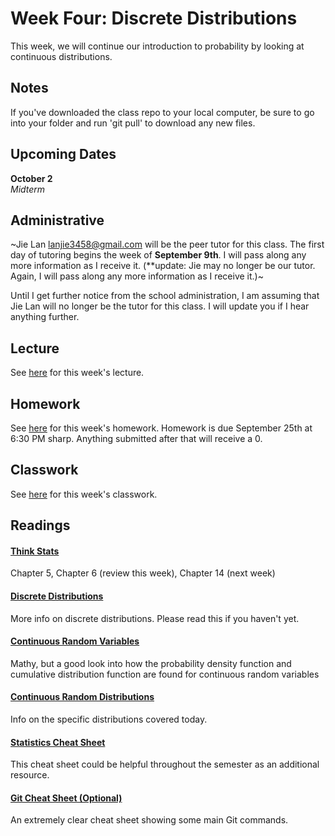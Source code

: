 # Week Four: Discrete Distributions

This week, we will continue our introduction to probability by looking at continuous distributions.

## Notes

If you've downloaded the class repo to your local computer, be sure to go into your folder and run 'git pull' to download any new files.

## Upcoming Dates  

**October 2**  
*Midterm*

## Administrative

~Jie Lan lanjie3458@gmail.com​ will be the peer tutor for this class. The first day of tutoring begins the week of **September 9th**. I will pass along any more information as I receive it. (\**update: Jie may no longer be our tutor. Again, I will pass along any more information as I receive it.)~

Until I get further notice from the school administration, I am assuming that Jie Lan will no longer be the tutor for this class. I will update you if I hear anything further.


## Lecture

See [here](https://github.com/CSC217/fall_2019/blob/master/week04-continuous_distributions/Week_Four_Continuous_Distributions.pdf) for this week's lecture.

## Homework

See [here](https://github.com/CSC217/fall_2019/blob/master/week04-continuous_distributions/Homework_Four.ipynb) for this week's homework. Homework is due September 25th at 6:30 PM sharp. Anything submitted after that will receive a 0.

## Classwork

See [here](https://github.com/CSC217/fall_2019/blob/master/week04-continuous_distributions/Continuous_Distributions_Class_Workbook.ipynb) for this week's classwork.

## Readings

#### [Think Stats](http://greenteapress.com/thinkstats2/thinkstats2.pdf)  
Chapter 5, Chapter 6 (review this week), Chapter 14 (next week)

#### [Discrete Distributions](https://ocw.mit.edu/courses/mathematics/18-05-introduction-to-probability-and-statistics-spring-2014/readings/MIT18_05S14_Reading4a.pdf)
More info on discrete distributions. Please read this if you haven't yet.

#### [Continuous Random Variables](https://ocw.mit.edu/courses/mathematics/18-05-introduction-to-probability-and-statistics-spring-2014/readings/MIT18_05S14_Reading5b.pdf)

Mathy, but a good look into how the probability density function and cumulative distribution function are found for continuous random variables

#### [Continuous Random Distributions](https://ocw.mit.edu/courses/mathematics/18-05-introduction-to-probability-and-statistics-spring-2014/readings/MIT18_05S14_Reading5c.pdf)

Info on the specific distributions covered today.

#### [Statistics Cheat Sheet](https://github.com/CSC217/fall_2019/blob/master/week04-continuous_distributions/statistics_cheat_sheet.pdf)

This cheat sheet could be helpful throughout the semester as an additional resource.

#### [Git Cheat Sheet (Optional)](https://github.com/CSC217/fall_2019/blob/master/week04-continuous_distributions/git_cheat_sheet.jpeg)

An extremely clear cheat sheet showing some main Git commands.
